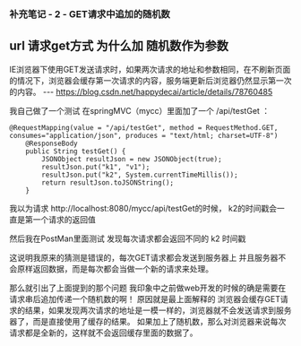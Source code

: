 ### 补充笔记 - 2 - GET请求中追加的随机数

url 请求get方式 为什么加 随机数作为参数
----
IE浏览器下使用GET发送请求时，如果两次请求的地址和参数相同，在不刷新页面的情况下，浏览器会缓存第一次请求的内容，服务端更新后浏览器仍然显示第一次的内容。 
--- https://blog.csdn.net/happydecai/article/details/78760485



我自己做了一个测试
在springMVC（mycc）里面加了一个 /api/testGet ：

```
@RequestMapping(value = "/api/testGet", method = RequestMethod.GET, consumes="application/json", produces = "text/html; charset=UTF-8")
	@ResponseBody
	public String testGet() {
		JSONObject resultJson = new JSONObject(true);
		resultJson.put("k1", "v1");
		resultJson.put("k2", System.currentTimeMillis());
		return resultJson.toJSONString();
	}
```
我以为请求 http://localhost:8080/mycc/api/testGet的时候，
k2的时间戳会一直是第一个请求的返回值

然后我在PostMan里面测试
发现每次请求都会返回不同的 k2 时间戳

这说明我原来的猜测是错误的，每次GET请求都会发送到服务器上
并且服务器不会原样返回数据，而是每次都会当做一个新的请求来处理。

那么就引出了上面提到的那个问题
我印象中之前做web开发的时候的确是需要在请求串后追加传递一个随机数的啊！
原因就是最上面解释的
浏览器会缓存GET请求的结果，如果发现两次请求的地址是一模一样的，浏览器就不会发送请求到服务器了，而是直接使用了缓存的结果。
如果加上了随机数，那么对浏览器来说每次请求都是全新的，这样就不会返回缓存里面的数据了。

